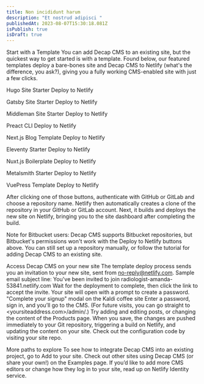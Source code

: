```yaml
---
title: Non incididunt harum
description: "Et nostrud adipisci "
publishedAt: 2023-08-07T15:30:18.081Z
isPublish: true
isDraft: true
---
```

Start with a Template
You can add Decap CMS to an existing site, but the quickest way to get started is with a template. Found below, our featured templates deploy a bare-bones site and Decap CMS to Netlify (what's the difference, you ask?), giving you a fully working CMS-enabled site with just a few clicks.


Hugo Site Starter
Deploy to Netlify


Gatsby Site Starter
Deploy to Netlify


Middleman Site Starter
Deploy to Netlify


Preact CLI
Deploy to Netlify


Next.js Blog Template
Deploy to Netlify


Eleventy Starter
Deploy to Netlify


Nuxt.js Boilerplate
Deploy to Netlify


Metalsmith Starter
Deploy to Netlify


VuePress Template
Deploy to Netlify

After clicking one of those buttons, authenticate with GitHub or GitLab and choose a repository name. Netlify then automatically creates a clone of the repository in your GitHub or GitLab account. Next, it builds and deploys the new site on Netlify, bringing you to the site dashboard after completing the build.

Note for Bitbucket users: Decap CMS supports Bitbucket repositories, but Bitbucket's permissions won't work with the Deploy to Netlify buttons above. You can still set up a repository manually, or follow the tutorial for adding Decap CMS to an existing site.

Access Decap CMS on your new site
The template deploy process sends you an invitation to your new site, sent from no-reply@netlify.com. Sample email subject line: You've been invited to join radiologist-amanda-53841.netlify.com
Wait for the deployment to complete, then click the link to accept the invite. Your site will open with a prompt to create a password. "Complete your signup" modal on the Kaldi coffee site
Enter a password, sign in, and you’ll go to the CMS. (For future visits, you can go straight to <yoursiteaddress.com>/admin/.)
Try adding and editing posts, or changing the content of the Products page. When you save, the changes are pushed immediately to your Git repository, triggering a build on Netlify, and updating the content on your site. Check out the configuration code by visiting your site repo.

More paths to explore
To see how to integrate Decap CMS into an existing project, go to Add to your site.
Check out other sites using Decap CMS (or share your own!) on the Examples page.
If you’d like to add more CMS editors or change how they log in to your site, read up on Netlify Identity service.